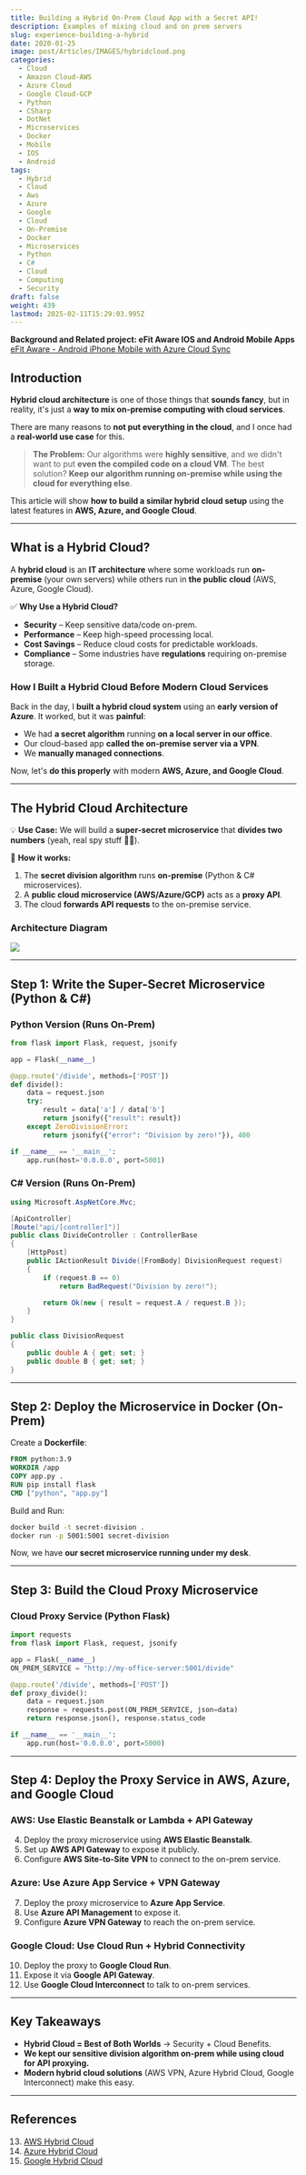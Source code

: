 ```yaml
---
title: Building a Hybrid On-Prem Cloud App with a Secret API!
description: Examples of mixing cloud and on prem servers
slug: experience-building-a-hybrid
date: 2020-01-25
image: post/Articles/IMAGES/hybridcloud.png
categories:
  - Cloud
  - Amazon Cloud-AWS
  - Azure Cloud
  - Google Cloud-GCP
  - Python
  - CSharp
  - DotNet
  - Microservices
  - Docker
  - Mobile
  - IOS
  - Android
tags:
  - Hybrid
  - Cloud
  - Aws
  - Azure
  - Google
  - Cloud
  - On-Premise
  - Docker
  - Microservices
  - Python
  - C#
  - Cloud
  - Computing
  - Security
draft: false
weight: 439
lastmod: 2025-02-11T15:29:03.995Z
---
```

<!--
# Experience Building a Hybrid On-Premise Cloud Application, and How to Do It with AWS, Azure, and Google Cloud  
-->

**Background and Related project: eFit Aware IOS and Android Mobile Apps**\
[eFit Aware - Android iPhone Mobile with Azure Cloud Sync](/post/Articles/_EfitAware/eFit%20Aware%20-%20Android%20iPhone%20Mobile%20with%20Azure%20Cloud%20Sync.md)

## Introduction

**Hybrid cloud architecture** is one of those things that **sounds fancy**, but in reality, it's just a **way to mix on-premise computing with cloud services**.

There are many reasons to **not put everything in the cloud**, and I once had a **real-world use case** for this.

> **The Problem:** Our algorithms were **highly sensitive**, and we didn't want to put **even the compiled code on a cloud VM**. The best solution? **Keep our algorithm running on-premise while using the cloud for everything else**.

This article will show **how to build a similar hybrid cloud setup** using the latest features in **AWS, Azure, and Google Cloud**.

***

## What is a Hybrid Cloud?

A **hybrid cloud** is an **IT architecture** where some workloads run **on-premise** (your own servers) while others run in **the public cloud** (AWS, Azure, Google Cloud).

✅ **Why Use a Hybrid Cloud?**

* **Security** – Keep sensitive data/code on-prem.
* **Performance** – Keep high-speed processing local.
* **Cost Savings** – Reduce cloud costs for predictable workloads.
* **Compliance** – Some industries have **regulations** requiring on-premise storage.

### **How I Built a Hybrid Cloud Before Modern Cloud Services**

Back in the day, I **built a hybrid cloud system** using an **early version of Azure**. It worked, but it was **painful**:

* We had **a secret algorithm** running **on a local server in our office**.
* Our cloud-based app **called the on-premise server via a VPN**.
* We **manually managed connections**.

Now, let's **do this properly** with modern **AWS, Azure, and Google Cloud**.

***

## The Hybrid Cloud Architecture

💡 **Use Case:** We will build a **super-secret microservice** that **divides two numbers** (yeah, real spy stuff 🕵️‍♂️).

📌 **How it works:**

1. The **secret division algorithm** runs **on-premise** (Python & C# microservices).
2. A **public cloud microservice (AWS/Azure/GCP)** acts as a **proxy API**.
3. The cloud **forwards API requests** to the on-premise service.

### **Architecture Diagram**

<!--
~~~plaintext
+-----------------------------------+
| Cloud API Gateway (AWS/Azure/GCP) |
+-----------------------------------+
          ⬇ Calls API
+-----------------------------------+
| Cloud Proxy Service (Docker)      |
+-----------------------------------+
          ⬇ Calls On-Prem Service
   +----------------------------+
   | On-Prem Python/C# Service  |
   | (Runs in my office)        |
   +----------------------------+
~~~
-->

![](/post/Articles/_new6/Pasted%20image%2020250210061420.png)

***

## Step 1: Write the Super-Secret Microservice (Python & C#)

### **Python Version** (Runs On-Prem)

```python
from flask import Flask, request, jsonify

app = Flask(__name__)

@app.route('/divide', methods=['POST'])
def divide():
    data = request.json
    try:
        result = data['a'] / data['b']
        return jsonify({"result": result})
    except ZeroDivisionError:
        return jsonify({"error": "Division by zero!"}), 400

if __name__ == '__main__':
    app.run(host='0.0.0.0', port=5001)
```

### **C# Version** (Runs On-Prem)

```csharp
using Microsoft.AspNetCore.Mvc;

[ApiController]
[Route("api/[controller]")]
public class DivideController : ControllerBase
{
    [HttpPost]
    public IActionResult Divide([FromBody] DivisionRequest request)
    {
        if (request.B == 0)
            return BadRequest("Division by zero!");

        return Ok(new { result = request.A / request.B });
    }
}

public class DivisionRequest
{
    public double A { get; set; }
    public double B { get; set; }
}
```

***

## Step 2: Deploy the Microservice in Docker (On-Prem)

Create a **Dockerfile**:

```dockerfile
FROM python:3.9
WORKDIR /app
COPY app.py .
RUN pip install flask
CMD ["python", "app.py"]
```

Build and Run:

```sh
docker build -t secret-division .
docker run -p 5001:5001 secret-division
```

Now, we have **our secret microservice running under my desk**.

***

## Step 3: Build the Cloud Proxy Microservice

### **Cloud Proxy Service (Python Flask)**

```python
import requests
from flask import Flask, request, jsonify

app = Flask(__name__)
ON_PREM_SERVICE = "http://my-office-server:5001/divide"

@app.route('/divide', methods=['POST'])
def proxy_divide():
    data = request.json
    response = requests.post(ON_PREM_SERVICE, json=data)
    return response.json(), response.status_code

if __name__ == '__main__':
    app.run(host='0.0.0.0', port=5000)
```

***

## Step 4: Deploy the Proxy Service in AWS, Azure, and Google Cloud

### **AWS: Use Elastic Beanstalk or Lambda + API Gateway**

4. Deploy the proxy microservice using **AWS Elastic Beanstalk**.
5. Set up **AWS API Gateway** to expose it publicly.
6. Configure **AWS Site-to-Site VPN** to connect to the on-prem service.

### **Azure: Use Azure App Service + VPN Gateway**

7. Deploy the proxy microservice to **Azure App Service**.
8. Use **Azure API Management** to expose it.
9. Configure **Azure VPN Gateway** to reach the on-prem service.

### **Google Cloud: Use Cloud Run + Hybrid Connectivity**

10. Deploy the proxy to **Google Cloud Run**.
11. Expose it via **Google API Gateway**.
12. Use **Google Cloud Interconnect** to talk to on-prem services.

***

## Key Takeaways

* **Hybrid Cloud = Best of Both Worlds** → Security + Cloud Benefits.
* **We kept our sensitive division algorithm on-prem while using cloud for API proxying.**
* **Modern hybrid cloud solutions** (AWS VPN, Azure Hybrid Cloud, Google Interconnect) make this easy.

***

## References

13. [AWS Hybrid Cloud](https://aws.amazon.com/hybrid/)
14. [Azure Hybrid Cloud](https://azure.microsoft.com/en-us/solutions/hybrid-cloud/)
15. [Google Hybrid Cloud](https://cloud.google.com/hybrid-cloud)
